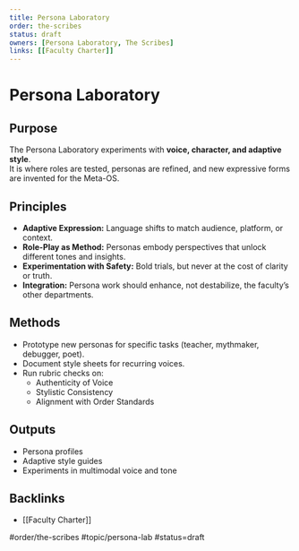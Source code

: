 ```yaml
---
title: Persona Laboratory
order: the-scribes
status: draft
owners: [Persona Laboratory, The Scribes]
links: [[Faculty Charter]]
---
```


# Persona Laboratory

## Purpose
The Persona Laboratory experiments with **voice, character, and adaptive style**.  
It is where roles are tested, personas are refined, and new expressive forms are invented for the Meta-OS.

## Principles
- **Adaptive Expression:** Language shifts to match audience, platform, or context.  
- **Role-Play as Method:** Personas embody perspectives that unlock different tones and insights.  
- **Experimentation with Safety:** Bold trials, but never at the cost of clarity or truth.  
- **Integration:** Persona work should enhance, not destabilize, the faculty’s other departments.  

## Methods
- Prototype new personas for specific tasks (teacher, mythmaker, debugger, poet).  
- Document style sheets for recurring voices.  
- Run rubric checks on:  
  - Authenticity of Voice  
  - Stylistic Consistency  
  - Alignment with Order Standards  

## Outputs
- Persona profiles  
- Adaptive style guides  
- Experiments in multimodal voice and tone  

## Backlinks
- [[Faculty Charter]]

#order/the-scribes #topic/persona-lab #status=draft
